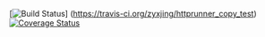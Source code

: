 [![Build Status](https://travis-ci.org/zyxjing/httprunner_copy_test.svg?branch=master)]
(https://travis-ci.org/zyxjing/httprunner_copy_test)
[![Coverage Status](https://coveralls.io/repos/github/zyxjing/httprunner_copy_test/badge.svg?branch=master)](https://coveralls.io/github/zyxjing/httprunner_copy_test?branch=master)
